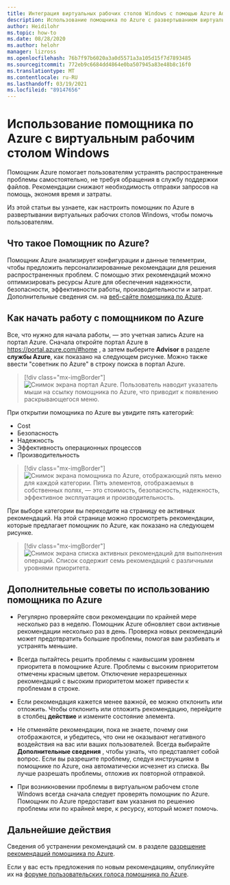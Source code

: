 ```yaml
---
title: Интеграция виртуальных рабочих столов Windows с помощью Azure Advisor — Azure
description: Использование помощника по Azure с развертыванием виртуальных рабочих столов Windows.
author: Heidilohr
ms.topic: how-to
ms.date: 08/28/2020
ms.author: helohr
manager: lizross
ms.openlocfilehash: 76b7f97b6020a3a0d5571a3a105d15f7d7893485
ms.sourcegitcommit: 772eb9c6684dd4864e0ba507945a83e48b8c16f0
ms.translationtype: MT
ms.contentlocale: ru-RU
ms.lasthandoff: 03/19/2021
ms.locfileid: "89147656"
---
```

# <a name="use-azure-advisor-with-windows-virtual-desktop"></a>Использование помощника по Azure с виртуальным рабочим столом Windows

Помощник Azure помогает пользователям устранять распространенные проблемы самостоятельно, не требуя обращения в службу поддержки файлов. Рекомендации снижают необходимость отправки запросов на помощь, экономя время и затраты.

Из этой статьи вы узнаете, как настроить помощник по Azure в развертывании виртуальных рабочих столов Windows, чтобы помочь пользователям.

## <a name="what-is-azure-advisor"></a>Что такое Помощник по Azure?

Помощник Azure анализирует конфигурации и данные телеметрии, чтобы предложить персонализированные рекомендации для решения распространенных проблем. С помощью этих рекомендаций можно оптимизировать ресурсы Azure для обеспечения надежности, безопасности, эффективности работы, производительности и затрат. Дополнительные сведения см. на [веб-сайте помощника по Azure](https://azure.microsoft.com/services/advisor/).

## <a name="how-to-start-using-azure-advisor"></a>Как начать работу с помощником по Azure

Все, что нужно для начала работы, — это учетная запись Azure на портал Azure. Сначала откройте портал Azure в <https://portal.azure.com/#home> , а затем выберите **Advisor** в разделе **службы Azure**, как показано на следующем рисунке. Можно также ввести "советник по Azure" в строку поиска в портал Azure.

> [!div class="mx-imgBorder"]
> ![Снимок экрана портал Azure. Пользователь наводит указатель мыши на ссылку помощника по Azure, что приводит к появлению раскрывающегося меню.](media/azure-advisor.png)

При открытии помощника по Azure вы увидите пять категорий:

- Cost
- Безопасность
- Надежность
- Эффективность операционных процессов
- Производительность

> [!div class="mx-imgBorder"]
> ![Снимок экрана помощника по Azure, отображающий пять меню для каждой категории. Пять элементов, отображаемых в собственных полях, — это стоимость, безопасность, надежность, эффективное эксплуатация и производительность.](media/advisor-categories.png)

При выборе категории вы переходите на страницу ее активных рекомендаций. На этой странице можно просмотреть рекомендации, которые предлагает помощник по Azure, как показано на следующем рисунке.

> [!div class="mx-imgBorder"]
> ![Снимок экрана списка активных рекомендаций для выполнения операций. Список содержит семь рекомендаций с различными уровнями приоритета.](media/active-suggestions.png)

## <a name="additional-tips-for-azure-advisor"></a>Дополнительные советы по использованию помощника по Azure

- Регулярно проверяйте свои рекомендации по крайней мере несколько раз в неделю. Помощник Azure обновляет свои активные рекомендации несколько раз в день. Проверка новых рекомендаций может предотвратить большие проблемы, помогая вам разбивать и устранять меньшие.

- Всегда пытайтесь решить проблемы с наивысшим уровнем приоритета в помощнике Azure. Проблемы с высоким приоритетом отмечены красным цветом. Отключение неразрешенных рекомендаций с высоким приоритетом может привести к проблемам в строке.

- Если рекомендация кажется менее важной, ее можно отклонить или отложить. Чтобы отклонить или отложить рекомендацию, перейдите в столбец **действие** и измените состояние элемента.

- Не отменяйте рекомендации, пока не знаете, почему они отображаются, и убедитесь, что они не оказывают негативного воздействия на вас или ваших пользователей. Всегда выбирайте **Дополнительные сведения** , чтобы узнать, что представляет собой вопрос. Если вы разрешите проблему, следуя инструкциям в помощнике по Azure, она автоматически исчезнет из списка. Вы лучше разрешать проблемы, отложив их повторной отправкой.

- При возникновении проблемы в виртуальном рабочем столе Windows всегда сначала следует проверять помощник по Azure. Помощник по Azure предоставит вам указания по решению проблемы или по крайней мере, к ресурсу, который может помочь.

## <a name="next-steps"></a>Дальнейшие действия

Сведения об устранении рекомендаций см. в разделе [разрешение рекомендаций помощника по Azure](azure-advisor-recommendations.md).

Если у вас есть предложения по новым рекомендациям, опубликуйте их на [форуме пользовательских голоса помощника по Azure](https://windowsvirtualdesktop.uservoice.com/forums/930847-azure-advisor-recommendations).
